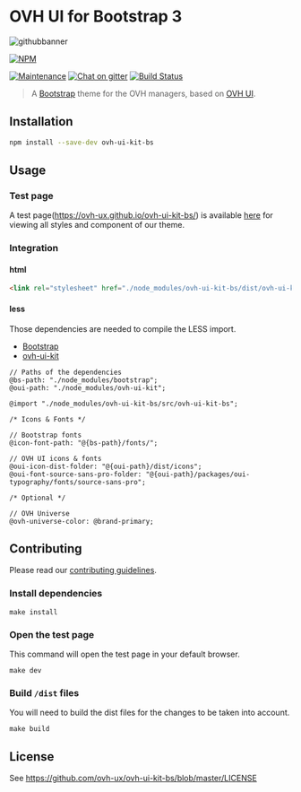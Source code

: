 # OVH UI for Bootstrap 3

![githubbanner](https://user-images.githubusercontent.com/3379410/27423240-3f944bc4-5731-11e7-87bb-3ff603aff8a7.png)

[![NPM](https://nodei.co/npm/ovh-ui-kit-bs.png?downloads=true&downloadRank=true&stars=true)](https://nodei.co/npm/ovh-ui-kit-bs/)

[![Maintenance](https://img.shields.io/maintenance/yes/2018.svg)]() [![Chat on gitter](https://img.shields.io/gitter/room/ovh/ux.svg)](https://gitter.im/ovh/ux) [![Build Status](https://travis-ci.org/ovh-ux/ovh-ui-kit-bs.svg)](https://travis-ci.org/ovh-ux/ovh-ui-kit-bs)

> A [Bootstrap](https://github.com/twbs/bootstrap) theme for the OVH managers, based on [OVH UI](https://github.com/ovh-ux/ovh-ui-kit).

## Installation

```bash
npm install --save-dev ovh-ui-kit-bs
```

## Usage

### Test page

A test page(https://ovh-ux.github.io/ovh-ui-kit-bs/) is available [here](https://ovh-ux.github.io/ovh-ui-kit-bs/) for viewing all styles and component of our theme.

### Integration

#### html

```html
<link rel="stylesheet" href="./node_modules/ovh-ui-kit-bs/dist/ovh-ui-kit-bs.min.css">
```

#### less

Those dependencies are needed to compile the LESS import.

- [Bootstrap](https://github.com/twbs/bootstrap)
- [ovh-ui-kit](https://github.com/ovh-ux/ovh-ui-kit)

```less
// Paths of the dependencies
@bs-path: "./node_modules/bootstrap";
@oui-path: "./node_modules/ovh-ui-kit";

@import "./node_modules/ovh-ui-kit-bs/src/ovh-ui-kit-bs";

/* Icons & Fonts */

// Bootstrap fonts
@icon-font-path: "@{bs-path}/fonts/";

// OVH UI icons & fonts
@oui-icon-dist-folder: "@{oui-path}/dist/icons";
@oui-font-source-sans-pro-folder: "@{oui-path}/packages/oui-typography/fonts/source-sans-pro";

/* Optional */

// OVH Universe
@ovh-universe-color: @brand-primary;
```

## Contributing

Please read our [contributing guidelines](https://github.com/ovh-ux/ovh-ux-guidelines/blob/master/.github/CONTRIBUTING.md).

### Install dependencies

```
make install
```

### Open the test page

This command will open the test page in your default browser.

```
make dev
```

### Build `/dist` files

You will need to build the dist files for the changes to be taken into account.

```
make build
```

## License

See https://github.com/ovh-ux/ovh-ui-kit-bs/blob/master/LICENSE
